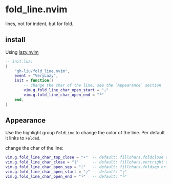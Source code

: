 # fold_line.nvim

lines, not for indent, but for fold.

## install

Using [lazy.nvim](https://github.com/folke/lazy.nvim)

```lua
-- init.lua:
{
    "gh-liu/fold_line.nvim",
    event = "VeryLazy",
    init = function()
        -- change the char of the line, see the `Appearance` section
        vim.g.fold_line_char_open_start = "╭"
        vim.g.fold_line_char_open_end = "╰"
    end,
}
```

## Appearance

Use the highlight group `FoldLine` to change the color of the line. Per default it links to `Folded`.

change the char of the line:
```lua
vim.g.fold_line_char_top_close = "+"  -- default: fillchars.foldclose or "+"
vim.g.fold_line_char_close = "├"      -- default: fillchars.vertright or "├"
vim.g.fold_line_char_open_sep = "│"   -- default: fillchars.foldsep or "│"
vim.g.fold_line_char_open_start = "╭" -- default: "┌"
vim.g.fold_line_char_open_end = "╰"   -- default: "└"
```
